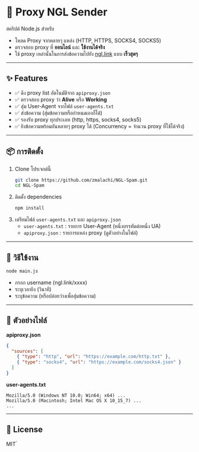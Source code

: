 # 🚀 Proxy NGL Sender

สคริปต์ Node.js สำหรับ  
- โหลด Proxy จากหลายๆ แหล่ง (HTTP, HTTPS, SOCKS4, SOCKS5)  
- ตรวจสอบ proxy ที่ **ออนไลน์** และ **ใช้งานได้จริง**  
- ใช้ proxy เหล่านั้นในการส่งข้อความไปยัง [ngl.link](https://ngl.link) แบบ **เร็วสุดๆ**  

---

## ✨ Features
- ✅ ดึง proxy list อัตโนมัติจาก `apiproxy.json`  
- ✅ ตรวจสอบ proxy ว่า **Alive** หรือ **Working**  
- ✅ สุ่ม User-Agent จากไฟล์ `user-agents.txt`  
- ✅ ส่งข้อความ (สุ่มข้อความหรือกำหนดเองก็ได้)  
- ✅ รองรับ proxy ทุกประเภท (http, https, socks4, socks5)  
- ✅ ยิงข้อความพร้อมกันหลายๆ proxy ได้ (Concurrency = จำนวน proxy ที่ใช้ได้จริง)  

---

## 📦 การติดตั้ง
1. Clone โปรเจกต์นี้  
   ```bash
   git clone https://github.com/zmalachi/NGL-Spam.git
   cd NGL-Spam
   ```
2. ติดตั้ง dependencies  
   ```bash
   npm install
   ```
3. เตรียมไฟล์ `user-agents.txt` และ `apiproxy.json`  
   - `user-agents.txt` : รายการ User-Agent (หนึ่งบรรทัดต่อหนึ่ง UA)
   - `apiproxy.json` : รายการแหล่ง proxy (ดูตัวอย่างในไฟล์)

---

## 🚀 วิธีใช้งาน
```bash
node main.js
```
- กรอก username (ngl.link/xxxx)
- ระบุเวลายิง (วินาที)
- ระบุข้อความ (หรือปล่อยว่างเพื่อสุ่มข้อความ)

---

## 📝 ตัวอย่างไฟล์
**apiproxy.json**
```json
{
  "sources": [
    { "type": "http", "url": "https://example.com/http.txt" },
    { "type": "socks4", "url": "https://example.com/socks4.json" }
  ]
}
```

**user-agents.txt**
```
Mozilla/5.0 (Windows NT 10.0; Win64; x64) ...
Mozilla/5.0 (Macintosh; Intel Mac OS X 10_15_7) ...
...
```

---

## 📄 License
MIT
์
